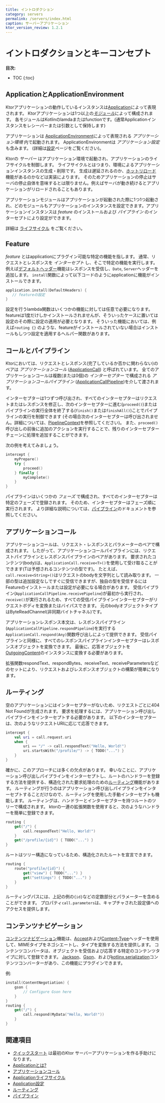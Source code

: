 ```yaml
---
title: イントロダクション
category: servers
permalink: /servers/index.html
caption: サーバーアプリケーション
ktor_version_review: 1.2.1
---
```


# イントロダクションとキーコンセプト

**目次:**

* TOC
{:toc}

## ApplicationとApplicationEnvironment

Ktorアプリケーションの動作しているインスタンスは[Application](https://api.ktor.io/latest/io.ktor.application/-application/index.html)によって表現されます。
Ktorアプリケーションは1つ以上の[_モジュール_](/servers/application.html#modules)によって構成されます。
各モジュールはKotlinのlamdaまたはfunctionです。(通常Applicationインスタンスをレシーバーまたは引数として保持します)

アプリケーションは [ApplicationEnvironment](https://api.ktor.io/latest/io.ktor.application/-application-environment/index.html)によって表現される _アプリケーション環境_ 内で起動されます。
ApplicationEnvironmentは _アプリケーション設定_ も含みます。
 (詳細は[設定](/servers/configuration.html)ページをご覧ください)。

Ktorの _サーバー_ はアプリケーション環境で起動され、アプリケーションのライフサイクルを制御します。
ライフサイクルとはつまり、環境によるアプリケーションインスタンスの生成・削除です。
生成は遅延されるのか、[ホットリロード](/servers/autoreload.html)機能があるのかなどは実装によります。
そのためアプリケーションの停止はサーバの停止自体を意味するとは限りません。例えばサーバが動き続けるとアプリケーションがリロードされることもあります。

アプリケーションモジュールはアプリケーションが起動された際に1つ1つ起動され、どのモジュールもアプリケーションのインスタンスを設定できます。アプリケーションインスタンスは _feature_ のインストールおよび _パイプライン_ のインターセプトにより設定ができます。

詳細は [ライフサイクル](/servers/lifecycle.html) をご覧ください。

## Feature

_feature_ とはapplicationにプラグイン可能な特定の機能を指します。
通常、リクエストとレスポンスを _インターセプト_ し、そこで特定の機能を実行します。
例えば[デフォルトヘッダー](/servers/features/default-headers.html)機能はレスポンスを受信し、`Date`, `Server`ヘッダーを追加します。
`install`関数によって以下コードのようにapplicationに機能がインストールできます。

```kotlin
application.install(DefaultHeaders) {
   // featureの設定
}
```

設定を行うlambda関数はいくつかの機能に対しては任意で必要になります。
featureは1度だけしかインストールされませんが、そういったケースに置いては設定のその際に設定の適用が必要となります。
そういった機能においては、例えば`routing {}` のような、featureがインストールされていない場合はインストールもしつつ設定を適用するヘルパー関数があります。

## コールとパイプライン

Ktorにおいては、リクエストとレスポンス(完了しているか否かに関わらない)のペアは _アプリケーションコール_ ([ApplicationCall](/servers/calls.html)) と呼ばれています。
全てのアプリケーションコールは複数(または0個)の _インターセプター_ で構成される _アプリケーションコールパイプライン_ ([ApplicationCallPipeline](https://api.ktor.io/latest/io.ktor.application/-application-call-pipeline/index.html))を介して渡されます。

インターセプターは1つずつ呼び出され、すべてのインターセプターはリクエストまたはレスポンスを修正し、次のインターセプターに進む(`proceed()`)またはパイプラインの実行全体を終了する(`finish()`または`finishAll()`)ことでパイプラインの実行を制御できます
(その場合次のインターセプターは呼び出されません。詳細については、[PipelineContext](https://api.ktor.io/latest/io.ktor.util.pipeline/-pipeline-context/index.html)を参照してください)。 
また、`proceed()`呼び出しの前後に追加のアクションを実行することで、残りのインターセプターチェーンに処理を追加することができます。

次の例を考えてみましょう。

```kotlin
intercept {
    myPrepare()
    try {
        proceed()
    } finally {
        myComplete()
    }
}
```

パイプラインはいくつかの _フェーズ_ で構成され、すべてのインターセプターは特定のフェーズで登録されます。
そのため、インターセプターはフェーズ順に実行されます。 
より詳細な説明については、[パイプライン](/advanced/pipeline)のドキュメントを参照してください。

## アプリケーションコール

アプリケーションコールは、リクエスト・レスポンスとパラメーターのペアで構成されます。
したがって、アプリケーションコールパイプラインには、リクエストパイプラインとレスポンスパイプラインのペアがあります。
要求されたコンテンツ(body)は、`ApplicationCall.receive<T>()`を使用して受け取ることができます(Tは予想されるコンテンツの型です)。
たとえば、`call.receive<String>()`はリクエストのbodyを文字列として読み取ります。
一部の型は追加設定なしですぐに受信できますが、独自の型を受信するにはFeatureのインストールまたは設定が必要になる場合があります。
受信パイプライン(`ApplicationCallPipeline.receivePipeline`)が最初から実行され、`receive()`が実行されるため、すべての受信パイプラインインターセプターがリクエストボディを変換またはバイパスできます。
元のbodyオブジェクトタイプはByteReadChannel(非同期バイトチャネル)です。

アプリケーションレスポンス本文は、レスポンスパイプライン(`ApplicationCallPipeline.respondPipeline`)を実行する`ApplicationCall.respond(Any)`関数呼び出しによって提供できます。
受信パイプラインと同様に、すべてのレスポンスパイプラインインターセプターはレスポンスオブジェクトを変換できます。
最後に、応答オブジェクトを[OutgoingContent](https://api.ktor.io/latest/io.ktor.http.content/-outgoing-content/index.html)のインスタンスに変換する必要があります。

拡張関数respondText、respondBytes、receiveText、receiveParametersなどのセットにより、リクエストおよびレスポンスオブジェクトの構築が簡単になります。

## ルーティング

空のアプリケーションにはインターセプターがないため、リクエストごとに404 Not Foundが生成されます。
要求を処理するには、アプリケーション呼び出しパイプラインをインターセプトする必要があります。
以下のインターセプターは、次のようなリクエストURIに応じて応答できます。

```kotlin
intercept {
    val uri = call.request.uri
    when {
        uri == "/" -> call.respondText("Hello, World!")
        uri.startsWith("/profile/") -> { TODO("...") }
    }
}
```

確かに、このアプローチには多くの欠点があります。
幸いなことに、アプリケーション呼び出しパイプラインをインターセプトし、ルートのハンドラーを登録する方法を提供する、構造化された要求処理のための[ルーティング](/servers/features/routing.html)機能があります。
ルーティングが行うのはアプリケーション呼び出しパイプラインをインターセプトすることだけなので、ルーティングを使用した手動インターセプトも機能します。
ルーティングは、ハンドラーとインターセプターを持つルートのツリーで構成されます。
ktorの一連の拡張関数を使用すると、次のようなハンドラーを簡単に登録できます。

```kotlin
routing {
    get("/") {
        call.respondText("Hello, World!")
    }
    get("/profile/{id}") { TODO("...") }
}
```

ルートはツリー構造になっているため、構造化されたルートを宣言できます。

```kotlin
routing {
    route("profile/{id}") {
        get("view") { TODO("...") }
        get("settings") { TODO("...") }
    }
}
```

ルーティングパスには、上記の例の`{id}`などの定数部分とパラメーターを含めることができます。
プロパティ`call.parameters`は、キャプチャされた設定値へのアクセスを提供します。

## コンテンツナビゲーション

[コンテンツナビゲーション](/servers/features/content-negotiation.html)機能は、[Accept](https://developer.mozilla.org/en-US/docs/Web/HTTP/Headers/Accept)および[Content-Type](https://developer.mozilla.org/en-US/docs/Web/HTTP/Headers/Content-Type)ヘッダーを使用して、MIMEタイプをネゴシエートし、タイプを変換する方法を提供します。
コンテンツコンバータは、オブジェクトを受信および応答する特定のコンテンツタイプに対して登録できます。
[Jackson](/servers/features/content-negotiation/jackson.html)、[Gson](/servers/features/content-negotiation/gson.html)、および[kotlinx.serialization](https://jp.ktor.work/servers/features/content-negotiation/serialization-converter.html)コンテンツコンバーターがあり、この機能にプラグインできます。

例:

```kotlin
install(ContentNegotiation) {
    gson {
        // Configure Gson here
    }
}
routing {
    get("/") {
        call.respond(MyData("Hello, World!"))
    }
}
```

## 関連項目

- [クイックスタート](/quickstart/index.html) は最初のKtor サーバーアプリケーションを作る手助けになります。
- [Applicationとは?](/servers/application.html)
- [アプリケーションコール](/servers/calls.html)
- [Applicationライフサイクル](/servers/lifecycle.html)
- [Application設定](/servers/configuration.html)
- [ルーティング](/servers/features/routing.html)
- [パイプライン](/advanced/pipeline)

